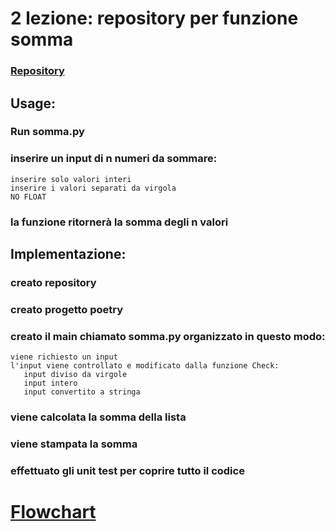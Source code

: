 # 2 lezione: repository per funzione somma
### [Repository](https://github.com/gambaroE/2)
## Usage:
### Run somma.py
### inserire un input di n numeri da sommare:
```
inserire solo valori interi
inserire i valori separati da virgola
NO FLOAT
```
### la funzione ritornerà la somma degli n valori


## Implementazione:
### creato repository
### creato progetto poetry
### creato il main chiamato somma.py organizzato in questo modo:
 ```
 viene richiesto un input
 l'input viene controllato e modificato dalla funzione Check:
    input diviso da virgole
    input intero
    input convertito a stringa
 ```
### viene calcolata la somma della lista
### viene stampata la somma

### effettuato gli unit test per coprire tutto il codice



# [Flowchart](https://github.com/gambaroE/2)
